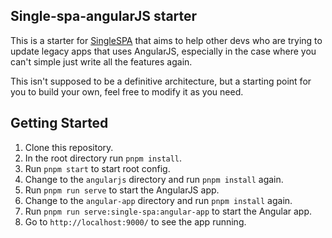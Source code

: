 ## Single-spa-angularJS starter

This is a starter for [SingleSPA](https://single-spa.js.org/) that aims to help other devs who are trying to update
legacy apps that uses AngularJS, especially in the case where you can't simple just write all the features again.

This isn't supposed to be a definitive architecture, but a starting point for you to build your own, feel free to modify it as you need.

## Getting Started

1. Clone this repository.
2. In the root directory run `pnpm install`.
3. Run `pnpm start` to start root config.
4. Change to the `angularjs` directory and run `pnpm install` again.
5. Run `pnpm run serve` to start the AngularJS app.
6. Change to the `angular-app` directory and run `pnpm install` again.
7. Run `pnpm run serve:single-spa:angular-app` to start the Angular app.
8. Go to `http://localhost:9000/` to see the app running.